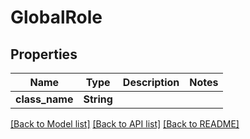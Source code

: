 # GlobalRole

## Properties

Name | Type | Description | Notes
------------ | ------------- | ------------- | -------------
**class_name** | **String** |  | 

[[Back to Model list]](../README.md#documentation-for-models) [[Back to API list]](../README.md#documentation-for-api-endpoints) [[Back to README]](../README.md)


